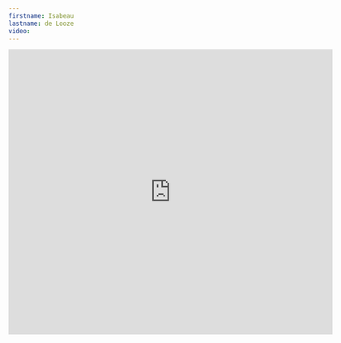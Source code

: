 ```yaml
--- 
firstname: Isabeau
lastname: de Looze
video: 
--- 
```


<iframe src="https://player.vimeo.com/video/560841969" width="640" height="564" frameborder="0" allow="autoplay; fullscreen" allowfullscreen></iframe>